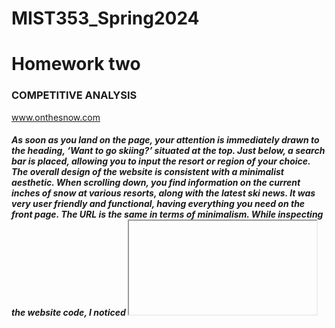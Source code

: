 # MIST353_Spring2024

# Homework two 

### COMPETITIVE ANALYSIS
www.onthesnow.com
##### As soon as you land on the page, your attention is immediately drawn to the heading, ‘Want to go skiing?’ situated at the top. Just below, a search bar is placed, allowing you to input the resort or region of your choice. The overall design of the website is consistent with a minimalist aesthetic. When scrolling down, you find information on the current inches of snow at various resorts, along with the latest ski news. It was very user friendly and functional, having everything you need on the front page. The URL is the same in terms of minimalism. While inspecting the website code, I noticed <iframe> which I wasn’t familiar with, but I found that it is related to a third-party services or scripts which makes me realize it is related to an ad. A lot of the code is scripts with links to different pages of the website.
www.snow-focast.com
##### With snow forecast you have the first thing on the page being to choose a country and choose a resort. You have some headings under and then a link to an article right after about a new film about Snowsports. After that there is a snow forecast map, but it’s kind of blurry. There is also snow news, photos, and country ski resort overviews. The overall design of the website is predominantly red and blue. Personally, I find it somewhat cluttered, and the color combination doesn’t strike me as aesthetically pleasing. The URL is straightforward without any ‘?’ or ‘hastag’. As for the website code, it’s extensive with elements like ‘window.googletag’ and ‘add.EventListener’ that I don’t understand. I recognized code like ‘<div class =”forecast-popup” style=”border:..’ as being a container for a forecast popup. 
www.sunandski.com
##### This is an e-commerce website that features a variety of outdoor gear, including bikes, snowboards, skis, etc. The first thing I was drawn to on this website was the phrase ‘New Year, New Gear,’ which was followed by a ‘Shop Now’ button. The overall design includes colors like dark blue, light blue, and yellow which look good together. As you scroll through the website, options emerge for selecting from categories like winter running gear, winter biking gear, snow and ski equipment, etc. Additionally, a list of featured brands is available on the site. The URL is the same as the others in terms of simplicity. While I recognized the majority of the website code, there was one unfamiliar element following the ‘<!DOCTYPE html>’. It was a series of <!—[if 1t IE 7]> declarations or declarations that were similar just interchanging numbers. After further research I’m still slightly confused of what this means.

### GITHUB REPOSITORY RESEARCH
##### The first GitHub repository I explored was a simple weather website developed purely with HTML, CSS, and JavaScript. The README was short but sweet, explaining what code was used and its function. It also provided a preview of the website along with a link to said website. In the HTML structure I came across elements such as the <meta> tag, which I was unfamiliar with. After further research I discovered that the <meta> tag is used to specify the character set, page description, keywords, authorship of the document, and viewport settings. The website itself incorporates a search bar for specifying the desired location. It also displays the temperature in Celsius, sky clarity, humidity levels, and windspeed. These are all elements that would be used for my own website. 

##### The second GitHub repository I explored was a clean and modern weather app. The README section presented an overview of the app’s interface with instructions on cloning the repository and installing dependencies. The README also included the usage of the code. The languages used in this repository are HTML, JavaScript, and SCSS. I was unfamiliar with what SCSS was in comparison to CSS, but after further research I found that SCSS is a superset of CSS that provides additional features that aren’t available in CSS. The design of this web app was what I was most interested in. The aesthetic was clean and modern with easy navigation—the qualities I hope to incorporate with my own website. 
### PROJECT OVERVIEW
##### My project is to build a snow sport-based web application that can provide weather data that is relevant to the needs of a skier or snowboarder. My current phase is a prototype that is not on par with its functionality.
### PAGE DESCRIPTION
##### Right now, the conceptual aspect of my page is to maintain the theme of snow sports from the home page and focus on providing information about various ski resorts on the other. The technical aspects is the continued use of HTML, implementing of a bootstrap table, using CSS for styles, and JavaScript to include user interactivity.
### FUTURE ENHANCEMENTS
##### For future enhancement in respect to front-end I would like to be able to implement user profiles and allow users to save their favorite resorts. I want to also be able to create an interactive forecast for each resort, including hourly weather data and snow conditions. I would also possibly like to add live webcam feeds from different resorts if possible. On the back-end side I would be able to set up a database to store the user profiles and be able to integrate a weather API to get the real-time forecasts. Additional pages I would like to implement would be the user dashboard, weather insights, and possibly events and news for snow sports.
### CITATIONS
[[JavaScript Tutorial (w3schools.com)]](https://www.w3schools.com/js/default.asp)

[W3Schools Tryit Editor]

[HTML Colors (w3schools.com)]

[Bootstrap 3 Tutorial (w3schools.com)]

[CSS Tutorial (w3schools.com)]

[Free, responsive Weather Widget for any Website - WeatherWidget.io]

[HTML Multiple Styles: Applying Several Properties in a Few Steps - Position Is Everything]

#### For this assignment I used generative AI with the following prompt:
##### My button is showing up on my webpage, but nothing happens when I click it, can you look at the code provided and explain to me what I did wrong (and then I provided my JavaScript and html code).

##### For this assignment I also used generative AI to put my paragraphs into it to check for grammatical errors.

### REFLECTIONS ON RESOURCES
##### Using generative AI is helpful for me in terms of checking for grammatical mistakes in my writing as well as checking for errors in my code. Most of the time, however, when I give it my code to check for errors it does not give me the right answer on how to fix it, but I think it helps a lot for me to be able to get on the right path towards fixing my mistakes. The use of W3 schools really helped me with being able to comprehend the material further, especially because it has a lot of opportunities to try the material yourself. I feel I learn best when I do examples. In lectures it is also best for me to work along as you lecture so I’m able to comprehend as best as I can.


